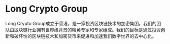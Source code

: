 # Long Crypto Group

Long Crypto Group成立于香港，是一家投资区块链技术的加密集团。我们的团队由区块链行业拥有世界级背景的精英专家和专家组成。我们的目标是通过投资创新和破坏性的区块链技术和加密货币来促进和加速我们数字世界的去中心化。

